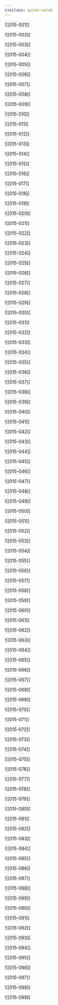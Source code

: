```yaml
---
cssclass: quran-surah
---
```


![[015-001]]

![[015-002]]

![[015-003]]

![[015-004]]

![[015-005]]

![[015-006]]

![[015-007]]

![[015-008]]

![[015-009]]

![[015-010]]

![[015-011]]

![[015-012]]

![[015-013]]

![[015-014]]

![[015-015]]

![[015-016]]

![[015-017]]

![[015-018]]

![[015-019]]

![[015-020]]

![[015-021]]

![[015-022]]

![[015-023]]

![[015-024]]

![[015-025]]

![[015-026]]

![[015-027]]

![[015-028]]

![[015-029]]

![[015-030]]

![[015-031]]

![[015-032]]

![[015-033]]

![[015-034]]

![[015-035]]

![[015-036]]

![[015-037]]

![[015-038]]

![[015-039]]

![[015-040]]

![[015-041]]

![[015-042]]

![[015-043]]

![[015-044]]

![[015-045]]

![[015-046]]

![[015-047]]

![[015-048]]

![[015-049]]

![[015-050]]

![[015-051]]

![[015-052]]

![[015-053]]

![[015-054]]

![[015-055]]

![[015-056]]

![[015-057]]

![[015-058]]

![[015-059]]

![[015-060]]

![[015-061]]

![[015-062]]

![[015-063]]

![[015-064]]

![[015-065]]

![[015-066]]

![[015-067]]

![[015-068]]

![[015-069]]

![[015-070]]

![[015-071]]

![[015-072]]

![[015-073]]

![[015-074]]

![[015-075]]

![[015-076]]

![[015-077]]

![[015-078]]

![[015-079]]

![[015-080]]

![[015-081]]

![[015-082]]

![[015-083]]

![[015-084]]

![[015-085]]

![[015-086]]

![[015-087]]

![[015-088]]

![[015-089]]

![[015-090]]

![[015-091]]

![[015-092]]

![[015-093]]

![[015-094]]

![[015-095]]

![[015-096]]

![[015-097]]

![[015-098]]

![[015-099]]

